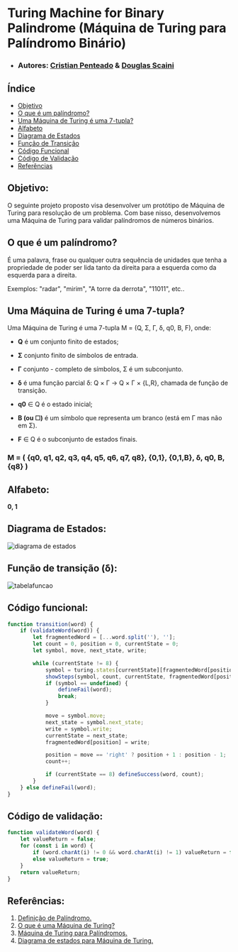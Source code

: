 # Turing Machine for Binary Palindrome (Máquina de Turing para Palíndromo Binário)

-  ### Autores: [Cristian Penteado](http://github.com/cristianpenteado) & [Douglas Scaini](http://github.com/douglasscaini)

 ## Índice
-  [Objetivo](#id01)
-  [O que é um palíndromo?](#id02)
-  [Uma Máquina de Turing é uma 7-tupla?](#id03)
-  [Alfabeto](#id04)
-  [Diagrama de Estados](#id05)
-  [Função de Transição](#id06)
-  [Código Funcional](#id07)
-  [Código de Validação](#id08)
-  [Referências](#id08)

## Objetivo:<a name="id01"></a>

O seguinte projeto proposto visa desenvolver um protótipo de Máquina de Turing para resolução de um problema. Com base nisso, desenvolvemos uma Máquina de Turing para validar palíndromos de números binários.

## O que é um palíndromo?<a name="id02"></a>

É uma palavra, frase ou qualquer outra sequência de unidades que tenha a propriedade de poder ser lida tanto da direita para a esquerda como da esquerda para a direita.

Exemplos: "radar", "mirim", "A torre da derrota", "11011", etc..

## Uma Máquina de Turing é uma 7-tupla?<a name="id03"></a>

  Uma Máquina de Turing é uma 7-tupla M = (Q, Σ, Γ, δ, q0, B, F), onde:

-  **Q** é um conjunto finito de estados;

-  **Σ** conjunto finito de símbolos de entrada.

-  **Γ** conjunto - completo de símbolos, Σ é um subconjunto.

-  **δ** é uma função parcial δ: Q × Γ → Q × Γ × {L,R}, chamada de função de transição.

-  **q0** ∈ Q é o estado inicial;

-  **B (ou ☐)** é um símbolo que representa um branco (está em Γ mas não em Σ).

-  **F** ∈ Q é o subconjunto de estados finais.

### M = ( {q0, q1, q2, q3, q4, q5, q6, q7, q8}, {0,1}, {0,1,B}, δ, q0, B, {q8} )

## Alfabeto:<a name="id04"></a>

**0, 1**

## Diagrama de Estados:<a name="id05"></a>

![diagrama de estados](https://ap.imagensbrasil.org/images/2019/05/23/diagrama.png)

## Função de transição (δ):<a name="id06"></a>

![tabelafuncao](https://ap.imagensbrasil.org/images/2019/05/23/tabelafuncao.png)

## Código funcional:<a name="id07"></a>

```javascript
function transition(word) {
    if (validateWord(word)) {
        let fragmentedWord = [...word.split(''), ''];
        let count = 0, position = 0, currentState = 0;
        let symbol, move, next_state, write;

        while (currentState != 8) {
            symbol = turing.states[currentState][fragmentedWord[position]];
            showSteps(symbol, count, currentState, fragmentedWord[position]);
            if (symbol == undefined) {
                defineFail(word);
                break;
            }

            move = symbol.move;
            next_state = symbol.next_state;
            write = symbol.write;
            currentState = next_state;
            fragmentedWord[position] = write;

            position = move == 'right' ? position + 1 : position - 1;
            count++;

            if (currentState == 8) defineSuccess(word, count);
        }
    } else defineFail(word);
}
```

## Código de validação:<a name="id08"></a>

```javascript
function validateWord(word) {
    let valueReturn = false;
    for (const i in word) {
        if (word.charAt(i) != 0 && word.charAt(i) != 1) valueReturn = false;
        else valueReturn = true;
    }
    return valueReturn;
}
```

## Referências:<a name="id09"></a>  

1.  [Definição de Palíndromo.](https://pt.wikipedia.org/wiki/Pal%C3%ADndromo)
2.  [O que é uma Máquina de Turing?](http://www.dainf.ct.utfpr.edu.br/~rdutra/courses/2015-2/tc_aulas/aula9.pdf)
3.  [Máquina de Turing para Palíndromos.](https://www.youtube.com/watch?v=Ynd5on9g6Q8)
4.  [Diagrama de estados para Máquina de Turing.](http://www.jflap.org/)
